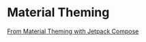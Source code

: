 # Material Theming

[From Material Theming with Jetpack Compose](https://www.youtube.com/watch?v=TREPYpUvGRM)

